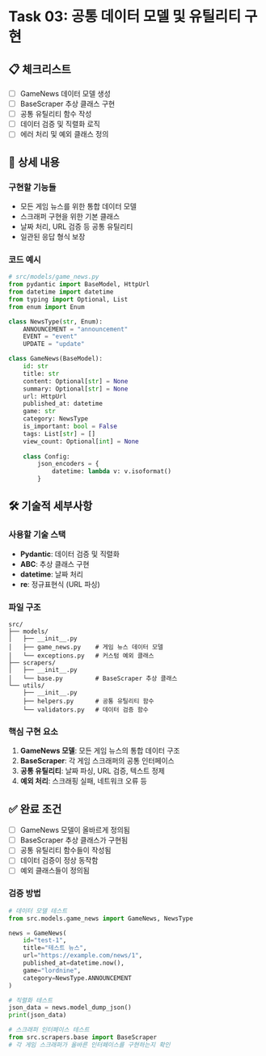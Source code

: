 # Task 03: 공통 데이터 모델 및 유틸리티 구현

## 📋 체크리스트
- [ ] GameNews 데이터 모델 생성
- [ ] BaseScraper 추상 클래스 구현
- [ ] 공통 유틸리티 함수 작성
- [ ] 데이터 검증 및 직렬화 로직
- [ ] 에러 처리 및 예외 클래스 정의

## 📝 상세 내용
### 구현할 기능들
- 모든 게임 뉴스를 위한 통합 데이터 모델
- 스크래퍼 구현을 위한 기본 클래스
- 날짜 처리, URL 검증 등 공통 유틸리티
- 일관된 응답 형식 보장

### 코드 예시
```python
# src/models/game_news.py
from pydantic import BaseModel, HttpUrl
from datetime import datetime
from typing import Optional, List
from enum import Enum

class NewsType(str, Enum):
    ANNOUNCEMENT = "announcement"
    EVENT = "event"
    UPDATE = "update"

class GameNews(BaseModel):
    id: str
    title: str
    content: Optional[str] = None
    summary: Optional[str] = None
    url: HttpUrl
    published_at: datetime
    game: str
    category: NewsType
    is_important: bool = False
    tags: List[str] = []
    view_count: Optional[int] = None
    
    class Config:
        json_encoders = {
            datetime: lambda v: v.isoformat()
        }
```

## 🛠️ 기술적 세부사항
### 사용할 기술 스택
- **Pydantic**: 데이터 검증 및 직렬화
- **ABC**: 추상 클래스 구현
- **datetime**: 날짜 처리
- **re**: 정규표현식 (URL 파싱)

### 파일 구조
```
src/
├── models/
│   ├── __init__.py
│   ├── game_news.py    # 게임 뉴스 데이터 모델
│   └── exceptions.py   # 커스텀 예외 클래스
├── scrapers/
│   ├── __init__.py
│   └── base.py         # BaseScraper 추상 클래스
└── utils/
    ├── __init__.py
    ├── helpers.py      # 공통 유틸리티 함수
    └── validators.py   # 데이터 검증 함수
```

### 핵심 구현 요소
1. **GameNews 모델**: 모든 게임 뉴스의 통합 데이터 구조
2. **BaseScraper**: 각 게임 스크래퍼의 공통 인터페이스
3. **공통 유틸리티**: 날짜 파싱, URL 검증, 텍스트 정제
4. **예외 처리**: 스크래핑 실패, 네트워크 오류 등

## ✅ 완료 조건
- [ ] GameNews 모델이 올바르게 정의됨
- [ ] BaseScraper 추상 클래스가 구현됨
- [ ] 공통 유틸리티 함수들이 작성됨
- [ ] 데이터 검증이 정상 동작함
- [ ] 예외 클래스들이 정의됨

### 검증 방법
```python
# 데이터 모델 테스트
from src.models.game_news import GameNews, NewsType

news = GameNews(
    id="test-1",
    title="테스트 뉴스",
    url="https://example.com/news/1",
    published_at=datetime.now(),
    game="lordnine",
    category=NewsType.ANNOUNCEMENT
)

# 직렬화 테스트
json_data = news.model_dump_json()
print(json_data)

# 스크래퍼 인터페이스 테스트
from src.scrapers.base import BaseScraper
# 각 게임 스크래퍼가 올바른 인터페이스를 구현하는지 확인
```